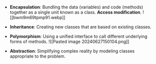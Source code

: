- **Encapsulation**: Bundling the data (variables) and code (methods) together as a single unit known as a class. **Access modification**.
![[bwm9m69tpmp91.webp]]

- **Inheritance**: Creating new classes that are based on existing classes. 
- **Polymorphism**: Using a unified interface to call different underlying forms of methods. ![[Pasted image 20240627150104.png]]
- **Abstraction**: Simplifying complex reality by modeling classes appropriate to the problem.